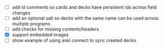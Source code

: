- [ ] add id comments so cards and decks have persistent ids across field changes
- [ ] add an optional salt so decks with the same name can be used across multiple programs
- [ ] add checks for missing contents/headers
- [x] support embedded images
- [ ] show example of using anki connect to sync created decks
